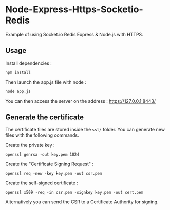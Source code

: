 # Node-Express-Https-Socketio-Redis

Example of using Socket.io Redis Express & Node.js with HTTPS.

## Usage

Install dependencies :

```shell
npm install
```

Then launch the app.js file with node :

```shell
node app.js
```

You can then access the server on the address : https://127.0.0.1:8443/

## Generate the certificate

The certificate files are stored inside the `ssl/` folder. You can generate new files with the following commands.

Create the private key :

```shell
openssl genrsa -out key.pem 1024
```

Create the "Certificate Signing Request" :

```shell
openssl req -new -key key.pem -out csr.pem
```

Create the self-signed certificate :
```shell
openssl x509 -req -in csr.pem -signkey key.pem -out cert.pem
```

Alternatively you can send the CSR to a Certificate Authority for signing.
